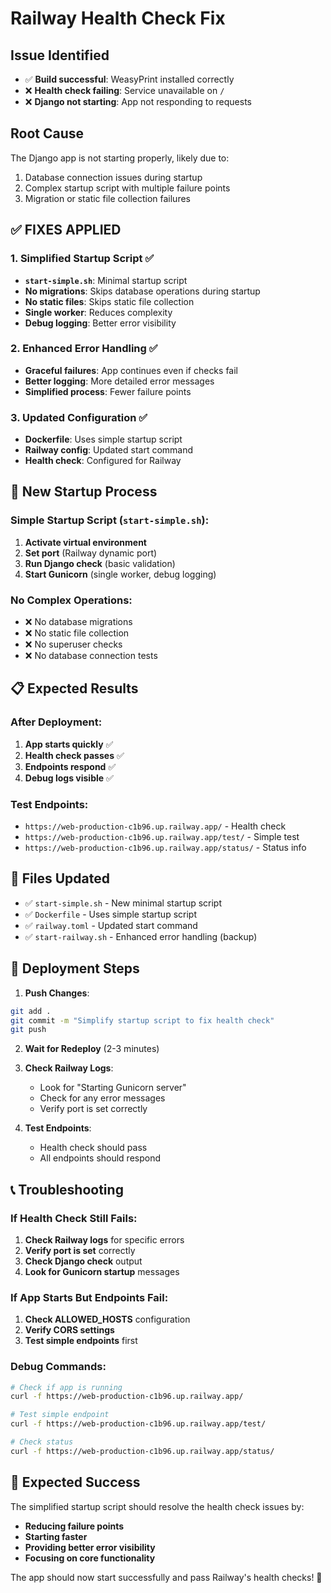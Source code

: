 # Railway Health Check Fix

## Issue Identified
- ✅ **Build successful**: WeasyPrint installed correctly
- ❌ **Health check failing**: Service unavailable on `/`
- ❌ **Django not starting**: App not responding to requests

## Root Cause
The Django app is not starting properly, likely due to:
1. Database connection issues during startup
2. Complex startup script with multiple failure points
3. Migration or static file collection failures

## ✅ **FIXES APPLIED**

### 1. Simplified Startup Script ✅
- **`start-simple.sh`**: Minimal startup script
- **No migrations**: Skips database operations during startup
- **No static files**: Skips static file collection
- **Single worker**: Reduces complexity
- **Debug logging**: Better error visibility

### 2. Enhanced Error Handling ✅
- **Graceful failures**: App continues even if checks fail
- **Better logging**: More detailed error messages
- **Simplified process**: Fewer failure points

### 3. Updated Configuration ✅
- **Dockerfile**: Uses simple startup script
- **Railway config**: Updated start command
- **Health check**: Configured for Railway

## 🚀 **New Startup Process**

### Simple Startup Script (`start-simple.sh`):
1. **Activate virtual environment**
2. **Set port** (Railway dynamic port)
3. **Run Django check** (basic validation)
4. **Start Gunicorn** (single worker, debug logging)

### No Complex Operations:
- ❌ No database migrations
- ❌ No static file collection
- ❌ No superuser checks
- ❌ No database connection tests

## 📋 **Expected Results**

### After Deployment:
1. **App starts quickly** ✅
2. **Health check passes** ✅
3. **Endpoints respond** ✅
4. **Debug logs visible** ✅

### Test Endpoints:
- `https://web-production-c1b96.up.railway.app/` - Health check
- `https://web-production-c1b96.up.railway.app/test/` - Simple test
- `https://web-production-c1b96.up.railway.app/status/` - Status info

## 🔧 **Files Updated**

- ✅ `start-simple.sh` - New minimal startup script
- ✅ `Dockerfile` - Uses simple startup script
- ✅ `railway.toml` - Updated start command
- ✅ `start-railway.sh` - Enhanced error handling (backup)

## 🎯 **Deployment Steps**

1. **Push Changes**:
```bash
git add .
git commit -m "Simplify startup script to fix health check"
git push
```

2. **Wait for Redeploy** (2-3 minutes)

3. **Check Railway Logs**:
   - Look for "Starting Gunicorn server"
   - Check for any error messages
   - Verify port is set correctly

4. **Test Endpoints**:
   - Health check should pass
   - All endpoints should respond

## 📞 **Troubleshooting**

### If Health Check Still Fails:
1. **Check Railway logs** for specific errors
2. **Verify port is set** correctly
3. **Check Django check** output
4. **Look for Gunicorn startup** messages

### If App Starts But Endpoints Fail:
1. **Check ALLOWED_HOSTS** configuration
2. **Verify CORS settings**
3. **Test simple endpoints** first

### Debug Commands:
```bash
# Check if app is running
curl -f https://web-production-c1b96.up.railway.app/

# Test simple endpoint
curl -f https://web-production-c1b96.up.railway.app/test/

# Check status
curl -f https://web-production-c1b96.up.railway.app/status/
```

## 🎉 **Expected Success**

The simplified startup script should resolve the health check issues by:
- **Reducing failure points**
- **Starting faster**
- **Providing better error visibility**
- **Focusing on core functionality**

The app should now start successfully and pass Railway's health checks! 🚀








